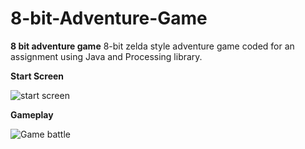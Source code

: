 # 8-bit-Adventure-Game
**8 bit adventure game**
8-bit zelda style adventure game coded for an assignment using Java and Processing library.

**Start Screen**

![start screen](https://i.ibb.co/Dz72599/8-BIT-game-start.png)

**Gameplay**

![Game battle](https://i.ibb.co/F4Qh1V3/8-BITgamebattle.png)



